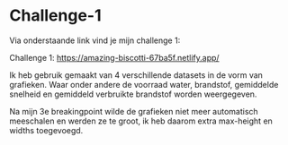 # Challenge-1

Via onderstaande link vind je mijn challenge 1: 

Challenge 1: https://amazing-biscotti-67ba5f.netlify.app/



Ik heb gebruik gemaakt van 4 verschillende datasets in de vorm van grafieken. Waar onder andere de voorraad water, brandstof, gemiddelde snelheid en gemiddeld verbruikte brandstof worden weergegeven. 

Na mijn 3e breakingpoint wilde de grafieken niet meer automatisch meeschalen en werden ze te groot, ik heb daarom extra max-height en widths toegevoegd. 



